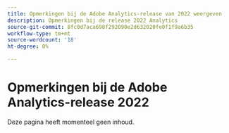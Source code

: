```yaml
---
title: Opmerkingen bij de Adobe Analytics-release van 2022 weergeven
description: Opmerkingen bij de release 2022 Analytics
source-git-commit: 8fc0d7aca698f292090e2d632020fe0f1f9a6b35
workflow-type: tm+mt
source-wordcount: '18'
ht-degree: 0%

---
```



# Opmerkingen bij de Adobe Analytics-release 2022

Deze pagina heeft momenteel geen inhoud.
